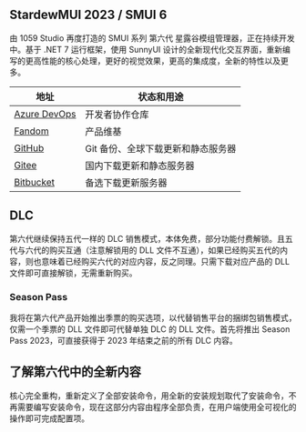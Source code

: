 ## StardewMUI 2023 / SMUI 6
由 1059 Studio 再度打造的 SMUI 系列 第六代 星露谷模组管理器，正在持续开发中。基于 .NET 7 运行框架，使用 SunnyUI 设计的全新现代化交互界面，重新编写的更高性能的核心处理，更好的视觉效果，更高的集成度，全新的特性以及更多。

| 地址 | 状态和用途 |
| --- | --- |
| [Azure DevOps](https://dev.azure.com/Lake1059/SMUI-PROJS) | 开发者协作仓库 |
| [Fandom](https://stardewmui.fandom.com/zh/wiki/StardewMUI_Wiki) | 产品维基 |
| [GitHub](https://github.com/Lake1059/SMUI-2023) | Git 备份、全球下载更新和静态服务器 |
| [Gitee](https://gitee.com/Lake1059/SMUI-2023) | 国内下载更新和静态服务器 |
| [Bitbucket](https://bitbucket.org/smui-projs/smui-2023/downloads/) | 备选下载更新服务器 |

## DLC
第六代继续保持五代一样的 DLC 销售模式，本体免费，部分功能付费解锁。且五代与六代的购买互通（注意解锁用的 DLL 文件不互通），如果已经购买五代的内容，则也意味着已经购买六代的对应内容，反之同理。只需下载对应产品的 DLL 文件即可直接解锁，无需重新购买。

### Season Pass
我将在第六代产品开始推出季票的购买选项，以代替销售平台的捆绑包销售模式，仅需一个季票的 DLL 文件即可代替单独 DLC 的 DLL 文件。首先将推出 Season Pass 2023，可直接获得于 2023 年结束之前的所有 DLC 内容。

## 了解第六代中的全新内容
核心完全重构，重新定义了全部安装命令，用全新的安装规划取代了安装命令，不再需要编写安装命令，现在这部分内容由程序全部负责，在用户端使用全可视化的操作即可完成配置项。

